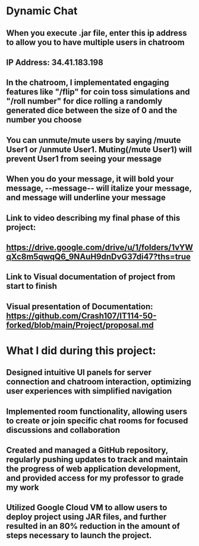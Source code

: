 # Dynamic Chat
## When you execute .jar file, enter this ip address to allow you to have multiple users in chatroom
## IP Address: 34.41.183.198
## In the chatroom, I implementated engaging features like "/flip" for coin toss simulations and "/roll number" for dice rolling a randomly generated dice between the size of 0 and the number you choose
## You can unmute/mute users by saying /muute User1 or /unmute User1. Muting(/mute User1) will prevent User1 from seeing your message
## When you do **your message**, it will bold your message, --message-- will italize your message, and __message__  will underline your message
## Link to video describing my final phase of this project: 
## https://drive.google.com/drive/u/1/folders/1vYWqXc8m5qwqQ6_9NAuH9dnDvG37di47?ths=true
## Link to Visual documentation of project from start to finish
## Visual presentation of Documentation: https://github.com/Crash107/IT114-50-forked/blob/main/Project/proposal.md

# What I did during this project: 
## Designed intuitive UI panels for server connection and chatroom interaction, optimizing user experiences with simplified navigation
## Implemented room functionality, allowing users to create or join specific chat rooms for focused discussions and collaboration
## Created and managed a GitHub repository, regularly pushing updates to track and maintain the progress of web application development, and provided access for my professor to grade my work
## Utilized Google Cloud VM to allow users to deploy project using JAR files, and further resulted in an 80% reduction in the amount of steps necessary to launch the project.
